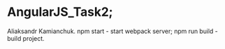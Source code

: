 # AngularJS_Task2;

Aliaksandr Kamianchuk.
npm start - start webpack server;
npm run build - build project.
